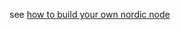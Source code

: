 see [how to build your own nordic node](https://adrelien.com/blog/meshtastic-diy-how-to-build-your-own-meshtastic-node-nrf52840-lora-radio/)


